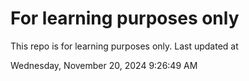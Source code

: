 # For learning purposes only
This repo is for learning purposes only.
Last updated at

Wednesday, November 20, 2024 9:26:49 AM

